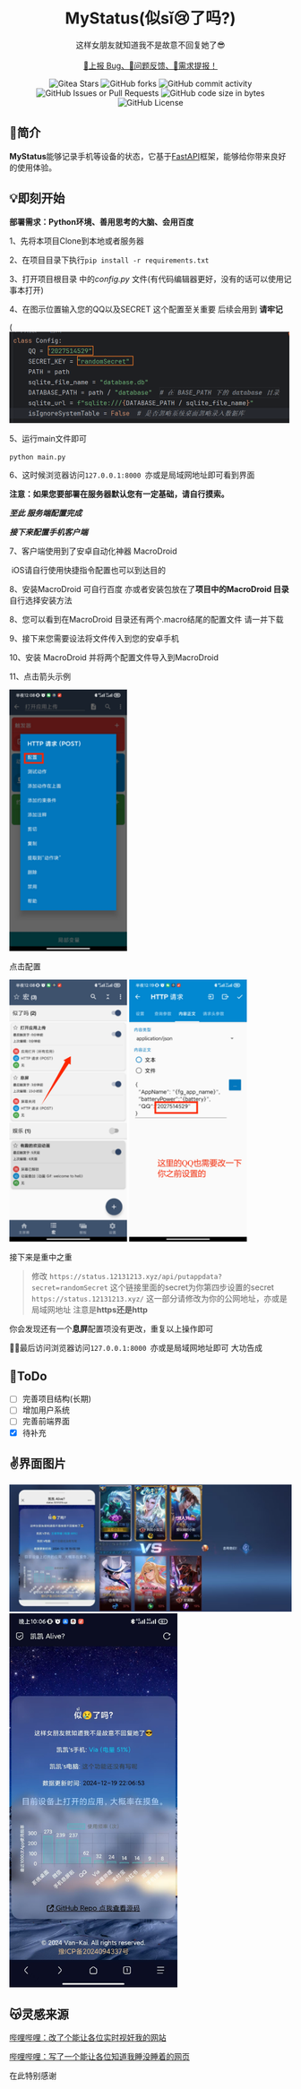 <p align="center">
<h1 align="center">MyStatus(似sǐ😢了吗?)</h1>
</p>
<p align="center">
    这样女朋友就知道我不是故意不回复她了😎
    <br/>
    <br/>
    <a href="https://github.com/Van-Kai/MyStatus/issues/new" target="_blank">🐛上报 Bug、🤔问题反馈、📄需求提报！</a>
</p>
<p align="center">
    <img alt="Gitea Stars" src="https://img.shields.io/github/stars/Van-Kai/MyStatus?style=flat-square&logo=GitHub">
    <img alt="GitHub forks" src="https://img.shields.io/github/forks/Van-Kai/MyStatus?style=flat-square&logo=GitHub">
    <img alt="GitHub commit activity" src="https://img.shields.io/github/commit-activity/t/Van-Kai/MyStatus?style=flat-square&logo=GitHub">
    <img alt="GitHub Issues or Pull Requests" src="https://img.shields.io/github/issues-closed-raw/Van-Kai/MyStatus?style=flat-square&logo=GitHub">
    <img alt="GitHub code size in bytes" src="https://img.shields.io/github/languages/code-size/Van-Kai/MyStatus?style=flat-square&logo=GitHub">
    <img alt="GitHub License" src="https://img.shields.io/github/license/Van-Kai/MyStatus?style=flat-square">
</p>

## 🎉简介
**MyStatus**能够记录手机等设备的状态，它基于[FastAPI](https://fastapi.tiangolo.com/)框架，能够给你带来良好的使用体验。

## 💡即刻开始
**部署需求：Python环境、善用思考的大脑、会用百度**

1、先将本项目Clone到本地或者服务器

2、在项目目录下执行`pip install -r requirements.txt`

3、打开项目根目录 中的*config.py* 文件(有代码编辑器更好，没有的话可以使用记事本打开)

4、在图示位置输入您的QQ以及SECRET 这个配置至关重要 后续会用到 **请牢记** 

(<img src="https://github.com/Van-Kai/MyStatus/blob/master/ReadmeSrc/help/1.png?raw=true" width="500px">

5、运行main文件即可

`python main.py`

6、这时候浏览器访问`127.0.0.1:8000 `亦或是局域网地址即可看到界面

**注意：如果您要部署在服务器默认您有一定基础，请自行摸索。**

***至此 服务端配置完成***

***接下来配置手机客户端***

7、客户端使用到了安卓自动化神器 MacroDroid 

​	iOS请自行使用快捷指令配置也可以到达目的

8、安装MacroDroid 可自行百度 亦或者安装包放在了**项目中的MacroDroid 目录** 自行选择安装方法

8、您可以看到在MacroDroid 目录还有两个.macro结尾的配置文件 请一并下载

9、接下来您需要设法将文件传入到您的安卓手机

10、安装 MacroDroid 并将两个配置文件导入到MacroDroid 

11、点击箭头示例

<img src="https://github.com/Van-Kai/MyStatus/blob/master/ReadmeSrc/help/2.jpeg?raw=true" width="210px">

点击配置

<img src="https://github.com/Van-Kai/MyStatus/blob/master/ReadmeSrc/help/3.jpeg?raw=true" width="210px">
<img src="https://github.com/Van-Kai/MyStatus/blob/master/ReadmeSrc/help/4.jpeg?raw=true" width="210px">

接下来是重中之重

> 修改 `https://status.12131213.xyz/api/putappdata?secret=randomSecret` 这个链接里面的secret为你第四步设置的secret `https://status.12131213.xyz/` 这一部分请修改为你的公网地址，亦或是局域网地址 注意是**https还是http**

你会发现还有一个**息屏**配置项没有更改，重复以上操作即可

👩‍🎨最后访问浏览器访问`127.0.0.1:8000 `亦或是局域网地址即可 大功告成 

## 🥰ToDo

- [ ] 完善项目结构(长期)
- [ ] 增加用户系统
- [ ] 完善前端界面
- [x] 待补充

## ✌️界面图片
<img src="https://github.com/Van-Kai/MyStatus/blob/master/ReadmeSrc/ui1.jpg?raw=true" width="800px">
<img src="https://github.com/Van-Kai/MyStatus/blob/master/ReadmeSrc/ui2.jpg?raw=true" width="300px">

## 😽灵感来源
[哔哩哔哩：改了个能让各位实时视奸我的网站](https://www.bilibili.com/video/BV1LjB9YjEi3/?spm_id_from=333.1007.top_right_bar_window_default_collection.content.click&vd_source=b47e4ea7324766cf337912907843ffc9)

[哔哩哔哩：写了一个能让各位知道我睡没睡着的网页](https://www.bilibili.com/video/BV1fE421A7PE/?spm_id_from=333.1387.homepage.video_card.click)

在此特别感谢